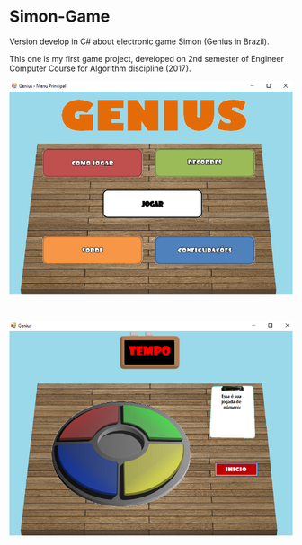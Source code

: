 # Simon-Game
<p>Version develop in C# about electronic game Simon (Genius in Brazil).</p>
<p>This one is my first game project, developed on 2nd semester of Engineer Computer Course for Algorithm discipline (2017).</p>
<p align="center">
  <img src=https://github.com/AldaniloSilva/Simon-Game/blob/master/Tela_Menu.png width="700" title="hover text">
  </p>
  <br>
  <p align="center">
  <img src=https://github.com/AldaniloSilva/Simon-Game/blob/master/Tela_Principal.png width="700" title="hover text">
  </p>
